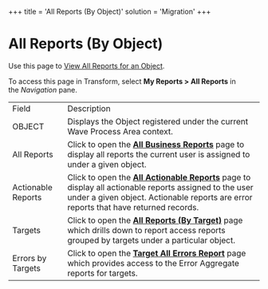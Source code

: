 +++
title = 'All Reports (By Object)'
solution = 'Migration'
+++

# All Reports (By Object)

<div class="use">

Use this page to [View All Reports for an
Object](../Use_Cases/View_Reports.htm#View_all_Reports_for_an_Object_Target_or_Source).

</div>

To access this page in Transform, select **My Reports \> All Reports**
in
the *Navigation* pane.

|                    |                                                                                                                                                                                                                               |
| ------------------ | ----------------------------------------------------------------------------------------------------------------------------------------------------------------------------------------------------------------------------- |
| Field              | Description                                                                                                                                                                                                                   |
| OBJECT             | Displays the Object registered under the current Wave Process Area context.                                                                                                                                                   |
| All Reports        | Click to open the **[All Business Reports](All_Business_Reports.htm)** page to display all reports the current user is assigned to under a given object.                                                                      |
| Actionable Reports | Click to open the **[All Actionable Reports](All_Actionable_Reports.htm)** page to display all actionable reports assigned to the user under a given object. Actionable reports are error reports that have returned records. |
| Targets            | Click to open the **[**All Reports (By Target)**](All_Reports_By_Target.htm)** page which drills down to report access reports grouped by targets under a particular object.                                                  |
| Errors by Targets  | Click to open the **[Target All Errors Report](Target_All_Errors_Report.htm)** page which provides access to the Error Aggregate reports for targets.                                                                         |
